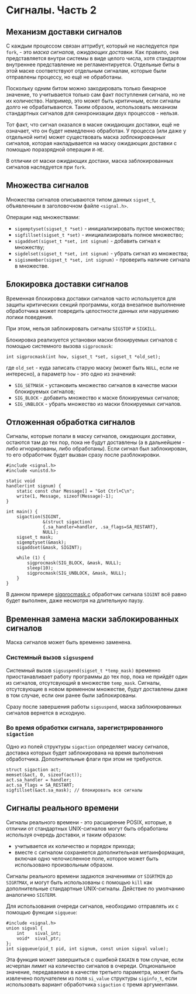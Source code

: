 # Сигналы. Часть 2

## Механизм доставки сигналов

С каждым процессом связан аттрибут, который не наследуется при `fork`, - это *маска сигналов, ожидающих доставки*. Как правило, она представляется внутри системы в виде целого числа, хотя стандартом внутреннее представление не регламентируется. Отдельные биты в этой маске соответствуют отдельным сигналам, которые были отправлены процессу, но ещё не обработаны.

Поскольку одним битом можно закодировать только бинарное значение, то учитывается только сам факт поступления сигнала, но не их количество. Например, это может быть критичным, если сигналы долго не обрабатываются. Таким образом, использовать механизм стандартных сигналов для синхронизации двух процессов - нельзя.

Тот факт, что сигнал оказался в маске ожидающих доставки, ещё не означает, что он будет немедленно обработан. У процесса (или даже у отдельной нити) может существовать маска *заблокированных* сигналов, которая накладывается на маску ожидающих доставки с помощью поразрядной операции `И-НЕ`.

В отличии от маски ожидающих достаки, маска заблокированных сигналов наследуется при `fork`.

## Множества сигналов

Множества сигналов описываются типом данных `sigset_t`, объявленным в заголовочном файле `<signal.h>`.

Операции над множествами:
 * `sigemptyset(sigset_t *set)` - инициализировать пустое множество;
 * `sigfillset(sigset_t *set)` - инициализировать полное множество;
 * `sigaddset(sigset_t *set, int signum)` - добавить сигнал к множеству;
 * `sigdelset(sigset_t *set, int signum)` - убрать сигнал из множества;
 * `sigismember(sigset_t *set, int signum)` - проверить наличие сигнала в множестве.

## Блокировка доставки сигналов

Временная блокировка доставки сигналов часто используется для защиты критических секций программы, когда внезапное выполнение обработчика может повредить целостности данных или нарушению логики поведения.

При этом, нельзя заблокировать сигналы `SIGSTOP` и `SIGKILL`.

Блокировка реализуется установки маски блокируемых сигналов с помощью системного вызова `sigprocmask`:

```
int sigprocmask(int how, sigset_t *set, sigset_t *old_set);
```
где `old_set` - куда записать старую маску (может быть `NULL`, если не интересно), а параметр `how` - это одно из значений:
 * `SIG_SETMASK` - установить множество сигналов в качестве маски блокируемых сигналов;
 * `SIG_BLOCK` - добавить множество к маске блокируемых сигналов;
 * `SIG_UNBLOCK` - убрать множество из маски блокируемых сигналов.

## Отложенная обработка сигналов

Сигналы, которые попали в маску сигналов, ожидающих доставки, остаются там до тех пор, пока не будут доставлены (а в дальнейшем - либо игнорированы, либо обработаны). Если сигнал был заблокирован, то его обработчик будет вызван сразу после разблокировки.

```
#include <signal.h>
#include <unistd.h>

static void
handler(int signum) {
    static const char Message[] = "Got Ctrl+C\n";
    write(1, Message, sizeof(Message)-1);
}

int main() {
    sigaction(SIGINT,
              &(struct sigaction)
              {.sa_handler=handler, .sa_flags=SA_RESTART},
              NULL);
    sigset_t mask;
    sigemptyset(&mask);
    sigaddset(&mask, SIGINT);

    while (1) {
        sigprocmask(SIG_BLOCK, &mask, NULL);
        sleep(10);
        sigprocmask(SIG_UNBLOCK, &mask, NULL);
    }
}
```

В данном примере [sigprocmask.c](sigprocmask.c) обработчик сигнала `SIGINT` всё равно будет выполнен, даже несмотря на длительную паузу.

## Временная замена маски заблокированных сигналов

Маска сигналов может быть временно заменена.

### Системный вызов `sigsuspend`

Системный вызов `sigsuspend(sigset_t *temp_mask)` временно приостанавливает работу программы до тех пор, пока не прийдёт один из сигналов, отсутсвующий в множестве `temp_mask`. Сигналы, отсутсвующие в новом временном множестве, будут доставлены даже в том случае, если они ранее были заблокированы.

Сразу после завершения работы `sigsuspend`, маска заблокированных сигналов вернется в исходную.

### Во время обработки сигнала, зарегистрированного `sigaction`

Одно из полей структуры `sigaction` определяет маску сигналов, доставка которых будет заблокирована на время выполнения обработчика. Дополнительные флаги при этом не требуются.

```
struct sigaction act;
memset(&act, 0, sizeof(act));
act.sa_handler = handler;
act.sa_flags = SA_RESTART;
sigfillset(&act.sa_mask); // блокировать все сигналы
```

## Сигналы реального времени

Сигналы реального времени - это расширение POSIX, которые, в отличии от стандартных UNIX-сигналов могут быть обработаны используя очередь доставки, и таким образом:
 * учитывается их количество и порядок прихода;
 * вместе с сигналом сохраняется дополнительная метаинформация, включая одно челочисленное поле, которое может быть использовано произвольным образом.

Сигналы реального времени задаются значениями от `SIGRTMIN` до `SIGRTMAX`, и могут быть использованы с помощью `kill` как дополнительные стандартные UNIX-сигналы. Действие по умолчанию аналогично `SIGTERM`.

Для использования очереди сигналов, необходимо отправлять их с помощью функции `sigqueue`:

```
#include <signal.h>
union sigval {
    int    sival_int;
    void*  sival_ptr;
};
int sigqueue(pid_t pid, int signum, const union sigval value);
```

Эта функция может завершиться с ошибкой `EAGAIN` в том случае, если исчерпан лимит на количество сигналов в очереди. Опциональное значение, передаваемое в качестве третьего параметра, может быть извлечено получателем из поля `si_value` структуры `siginfo_t`, если использовать вариант обработчика `sigaction` с тремя аргументами.
